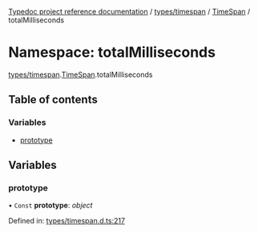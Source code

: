 [Typedoc project reference documentation](../README.md) / [types/timespan](types_timespan.md) / [TimeSpan](types_timespan.timespan.md) / totalMilliseconds

# Namespace: totalMilliseconds

[types/timespan](types_timespan.md).[TimeSpan](types_timespan.timespan.md).totalMilliseconds

## Table of contents

### Variables

- [prototype](types_timespan.timespan.totalmilliseconds.md#prototype)

## Variables

### prototype

• `Const` **prototype**: *object*

Defined in: [types/timespan.d.ts:217](https://github.com/DocuWare/REST-Sample-TS/blob/6f07cff/src/types/timespan.d.ts#L217)
